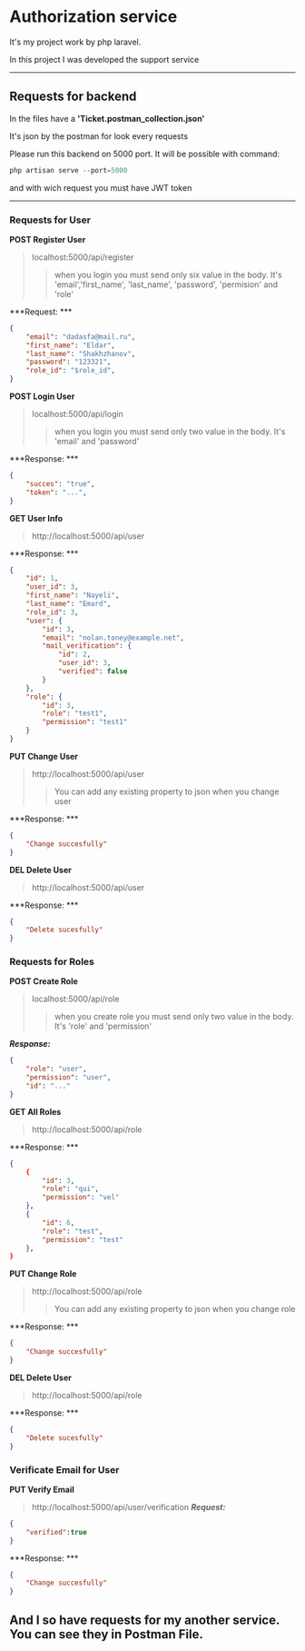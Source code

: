 Authorization service
===============
It's my project work by php laravel.

In this project I was developed the support service
____
Requests for backend
--------------------
In the files have a **'Ticket.postman_collection.json'**

It's json by the postman for look every requests

Please run this backend on 5000 port. It will be possible with command: 

```php
php artisan serve --port=5000
```

and with wich request you must have JWT token
___

### Requests for User

**POST Register User**
>localhost:5000/api/register
>>when you login you must send only six value in the body. It's 'email','first_name', 'last_name', 'password', 'permision' and 'role'

***Request: ***
```json
{
    "email": "dadasfa@mail.ru",
    "first_name": "Eldar",
    "last_name": "Shakhzhanov",
    "password": "123321",
    "role_id": "$role_id",
}
```

**POST Login User**
>localhost:5000/api/login
>>when you login you must send only two value in the body. It's 'email' and 'password'

***Response: ***
```json
{
    "succes": "true",
    "token": "...",
}
```

**GET User Info**
>http://localhost:5000/api/user

***Response: ***
```json
{
    "id": 1,
    "user_id": 3,
    "first_name": "Nayeli",
    "last_name": "Emard",
    "role_id": 3,
    "user": {
        "id": 3,
        "email": "nolan.toney@example.net",
        "mail_verification": {
            "id": 2,
            "user_id": 3,
            "verified": false
        }
    },
    "role": {
        "id": 3,
        "role": "test1",
        "permission": "test1"
    }
}
```

**PUT Change User**
>http://localhost:5000/api/user
>> You can add any existing property to json when you change user

***Response: ***
```json
{
    "Change succesfully"
}
```

**DEL Delete User**
>http://localhost:5000/api/user

***Response: ***
```json
{
    "Delete sucesfully"
}

```

### Requests for Roles

**POST Create Role**
>localhost:5000/api/role
>>when you create role you must send only two value in the body. It's 'role' and 'permission'

***Response:*** 
```json
{
    "role": "user",
    "permission": "user",
    "id": "..."
}
```

**GET All Roles**
>http://localhost:5000/api/role

***Response: ***
```json
{
    {
        "id": 3,
        "role": "qui",
        "permission": "vel"
    },
    {
        "id": 6,
        "role": "test",
        "permission": "test"
    },
}
```

**PUT Change Role**
>http://localhost:5000/api/role
>> You can add any existing property to json when you change role

***Response: ***
```json
{
    "Change succesfully"
}
```

**DEL Delete User**
>http://localhost:5000/api/role

***Response: ***
```json
{   
    "Delete sucesfully"
}
```
### Verificate Email for User
**PUT Verify Email**
>http://localhost:5000/api/user/verification
***Request:***
```json
{
    "verified":true
}
```


***Response: ***
```json
{
    "Change succesfully"
}
```




## And I so have requests for my another service. You can see they in Postman File.